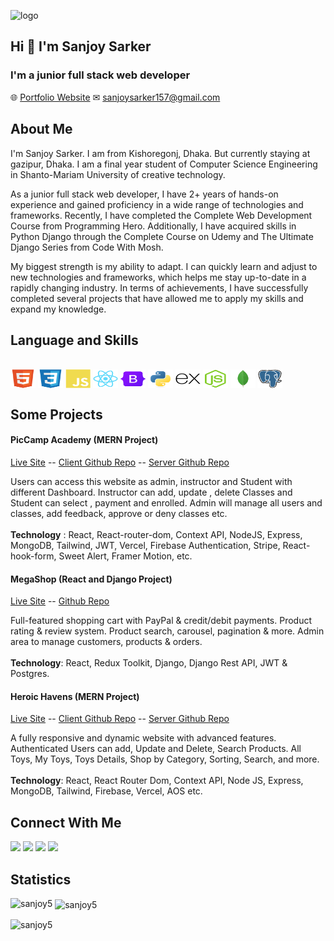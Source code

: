 ![logo](https://i.ibb.co/j54gHB6/linkedin-Cover.png)
## Hi 👋 I'm Sanjoy Sarker

### I'm a junior full stack web developer
🌐
[Portfolio Website](https://sanjoy-sarker.web.app/)    ✉ sanjoysarker157@gmail.com

## About Me
I'm Sanjoy Sarker. I am from Kishoregonj, Dhaka. But currently staying at gazipur, Dhaka. I am a final year student of Computer Science Engineering in Shanto-Mariam University of creative technology.

As a junior full stack web developer, I have 2+ years of hands-on experience and gained proficiency in a wide range of technologies and frameworks. Recently, I have completed the Complete Web Development Course from Programming Hero. Additionally, I have acquired skills in Python Django through the Complete Course on Udemy and The Ultimate Django Series from Code With Mosh.

My biggest strength is my ability to adapt. I can quickly learn and adjust to new technologies and frameworks, which helps me stay up-to-date in a rapidly changing industry. In terms of achievements, I have successfully completed several projects that have allowed me to apply my skills and expand my knowledge.

## Language and Skills

<div style="display: inline_block"><br>
  <img align="center" alt="Rafa-HTML" height="30" width="40" src="https://raw.githubusercontent.com/devicons/devicon/master/icons/html5/html5-original.svg">
  <img align="center" alt="Rafa-CSS" height="30" width="40" src="https://raw.githubusercontent.com/devicons/devicon/master/icons/css3/css3-original.svg">
  <img align="center" alt="Rafa-Js" height="30" width="40" src="https://raw.githubusercontent.com/devicons/devicon/master/icons/javascript/javascript-plain.svg">
  <img align="center" alt="Rafa-React" height="30" width="40" src="https://raw.githubusercontent.com/devicons/devicon/master/icons/react/react-original.svg">
   <img align="center" alt="Rafa-Csharp" height="30" width="40" src="https://raw.githubusercontent.com/devicons/devicon/master/icons/bootstrap/bootstrap-original.svg">
  <img align="center" alt="Rafa-Python" height="30" width="40" src="https://raw.githubusercontent.com/devicons/devicon/master/icons/python/python-original.svg">
  <img align="center" alt="Rafa-Csharp" height="30" width="40" src="https://raw.githubusercontent.com/devicons/devicon/master/icons/express/express-original.svg">
  <img align="center" alt="Rafa-Csharp" height="30" width="40" src="https://raw.githubusercontent.com/devicons/devicon/master/icons/nodejs/nodejs-original.svg">
  <img align="center" alt="Rafa-HTML" height="30" width="40" src="https://raw.githubusercontent.com/devicons/devicon/master/icons/mongodb/mongodb-original.svg">
 <img align="center" alt="Rafa-HTML" height="30" width="40" src="https://raw.githubusercontent.com/devicons/devicon/master/icons/postgresql/postgresql-original.svg">
</div>


<div>

 ## Some Projects

 #### PicCamp Academy (MERN Project)
 [Live Site](https://pic-camp-academy.web.app/) --
 [Client Github Repo](https://github.com/sanjoy5/piccamp-academy-client) --
 [Server Github Repo](https://github.com/sanjoy5/piccamp-academy-server)

Users can access this website as admin, instructor and Student with different Dashboard. Instructor can add, update , delete Classes and Student can select , payment and enrolled. Admin will manage all users and classes, add feedback, approve or deny classes etc. <br /> <br/>
**Technology** : React, React-router-dom, Context API, NodeJS, Express, MongoDB, Tailwind, JWT, Vercel, Firebase Authentication, Stripe, React-hook-form, Sweet Alert, Framer Motion, etc.

 #### MegaShop (React and Django Project)
 [Live Site](https://mega-shop-c3cd9.web.app/) --
 [Github Repo](https://github.com/sanjoy5/megashop-server)

Full-featured shopping cart with PayPal & credit/debit payments. Product rating & review system. Product search, carousel, pagination & more. Admin area to manage customers, products & orders. <br /> <br/>
**Technology**: React, Redux Toolkit, Django, Django Rest API, JWT & Postgres.

 #### Heroic Havens (MERN Project)
 [Live Site](https://heroic-havens.web.app/) --
 [Client Github Repo](https://github.com/sanjoy5/heroic-havens-app) --
 [Server Github Repo](https://github.com/sanjoy5/heroic-havens-server)

A fully responsive and dynamic website with advanced features. Authenticated Users can add, Update and Delete, Search Products. All Toys, My Toys, Toys Details, Shop by Category, Sorting, Search, and more. <br /> <br/>
**Technology**: React, React Router Dom, Context API, Node JS, Express, MongoDB, Tailwind,
Firebase, Vercel, AOS etc.
 
</div>
  
  ## Connect With Me
 
<div> 
  <a href="https://www.facebook.com/sanjoysarker123" target="_blank"><img src="https://img.shields.io/badge/-Facebook-%233b5998?style=for-the-badge&logo=facebook&logoColor=white" target="_blank"></a>
  <a href="https://www.instagram.com/sanjoysarker4" target="_blank"><img src="https://img.shields.io/badge/-Instagram-%23E4405F?style=for-the-badge&logo=instagram&logoColor=white" target="_blank"></a>
  <a href = "mailto:sanjoysarker157@gmail.com"><img src="https://img.shields.io/badge/-Gmail-%23D14836?style=for-the-badge&logo=gmail&logoColor=white" target="_blank"></a>
  <a href="https://www.linkedin.com/in/sanjoy-sarker-a8b47219a" target="_blank"><img src="https://img.shields.io/badge/-LinkedIn-%230077B5?style=for-the-badge&logo=linkedin&logoColor=white" target="_blank"></a> 
</div>

## Statistics
<div>
 <p><img align="left" src="https://github-readme-stats.vercel.app/api/top-langs?username=sanjoy5&show_icons=true&locale=en&layout=compact" alt="sanjoy5" /></p>
 <p>&nbsp;<img align="center" src="https://github-readme-stats.vercel.app/api?username=sanjoy5&show_icons=true&locale=en" alt="sanjoy5" /></p>
<p><img align="center" src="https://github-readme-streak-stats.herokuapp.com/?user=sanjoy5&" alt="sanjoy5" /></p>
</div>



<!--
**sanjoy5/sanjoy5** is a ✨ _special_ ✨ repository because its `README.md` (this file) appears on your GitHub profile.

Here are some ideas to get you started:

- 🔭 I’m currently working on ...
- 🌱 I’m currently learning ...
- 👯 I’m looking to collaborate on ...
- 🤔 I’m looking for help with ...
- 💬 Ask me about ...
- 📫 How to reach me: ...
- 😄 Pronouns: ...
- ⚡ Fun fact: ...
-->
